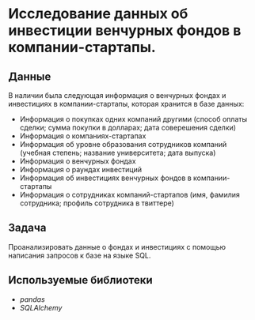 # Исследование данных об инвестиции венчурных фондов в компании-стартапы.


## Данные

В наличии была следующая информация о венчурных фондах и инвестициях в компании-стартапы, которая хранится в базе данных:
- Информация о покупках одних компаний другими (способ оплаты сделки; сумма покупки в долларах; дата соверешения сделки)
- Информация о компаниях-стартапах  
- Информация об уровне образования сотрудников компаний (учебная степень; название университета; дата выпуска)
- Информация о венчурных фондах
- Информация о раундах инвестиций
- Информация об инвестициях венчурных фондов в компании-стартапы
- Информация о сотрудниках компаний-стартапов (имя, фамилия сотрудника; профиль сотрудника в твиттере)
  
## Задача

Проанализировать данные о фондах и инвестициях с помощью написания запросов к базе на языке SQL.

## Используемые библиотеки
* *pandas*
* *SQLAlchemy*